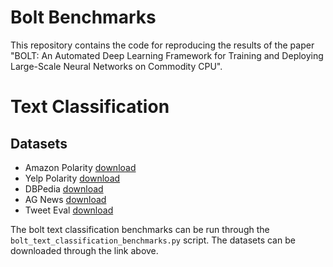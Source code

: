 # Bolt Benchmarks

This repository contains the code for reproducing the results of the paper "BOLT: An Automated Deep Learning Framework for Training and Deploying Large-Scale Neural Networks on Commodity CPU". 

# Text Classification 

## Datasets
- Amazon Polarity [download](https://huggingface.co/datasets/amazon_polarity)
- Yelp Polarity [download](https://huggingface.co/datasets/yelp_polarity)
- DBPedia [download](https://huggingface.co/datasets/dbpedia_14)
- AG News [download](https://huggingface.co/datasets/ag_news)
- Tweet Eval [download](https://huggingface.co/datasets/tweet_eval)

The bolt text classification benchmarks can be run through the `bolt_text_classification_benchmarks.py` script. The datasets can be downloaded through the link above. 
